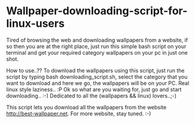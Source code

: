 # Wallpaper-downloading-script-for-linux-users
Tired of browsing the web and downloading wallpapers from a website, if so then you are at the right place, just run this simple bash script on your terminal and get your required category wallpapers on your pc in just one shot.

How to use..??
To download the wallpapers using this script, just run the script by typing bash downloading_script.sh, select the category that you want to download and here we go, the wallpapers will be on your PC. Real linux style laziness.. :P
Ok so what are you waiting for, just go and start downloading.. :-)  Dedicated to all the (wallpapers && linux) lovers..;-)

This script lets you download all the wallpapers from the website http://best-wallpaper.net. For more website, stay tuned. :-)
